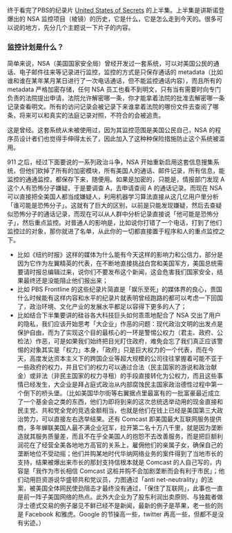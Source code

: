 终于看完了PBS的纪录片 [United States of Secrets](http://www.pbs.org/wgbh/pages/frontline/united-states-of-secrets/) 的上半集。上半集是讲斯诺登爆出的 NSA 监控项目（棱镜）的历史，它是什么，它是怎么走到今天的。很多可以说的地方，先分几个主题说一下片子的内容。

### 监控计划是什么？

简单来说，NSA（美国国家安全局）曾经开发过一套系统，可以对美国公民的通话、电子邮件往来等记录进行监控，监控的方式是只保存通话的 metadata（比如谁和谁在某年某月某日进行了一次电话通话，但不能监控通话内容），而且所有的 metadata 严格加密存储，任何 NSA 员工也看不到明文，只有当有需要时向专门负责的法院提出申请，法院允许解密哪一条，你才能拿着法院的批准去解密哪一条记录查看明文。所有的访问记录会被记录下来谁拿着法院的哪份文件去查阅了哪条，将来可以和真实的法庭记录对照，不符合的会被追责。

这是曾经。这套系统从未被使用过，因为其监控范围是美国公民自己，NSA 的程序员设计者们也觉得手伸得太长了，因此加入了这种种保险措施防止这个系统被滥用。

911 之后，经过下面要说的一系列政治斗争，NSA 开始重新启用这套信息搜集系统，但他们砍掉了所有的加密模块，所有美国人的通话、邮件记录，所有信息，能监控的通通监控，都保存下来，随便用。如果是加密的，只能是，情报部门发现 A 这个人有恐怖分子嫌疑，于是要调查 A，去申请查阅 A 的通话记录。而现在 NSA 可以直接把全美国人都当成嫌疑人，利用机器学习算法直接从这几亿用户里分析「谁可能是恐怖分子」。这就有了巨大的区别，以前是只能发现嫌疑，然后去查疑似恐怖分子的通话记录，而现在可以从人群中分析记录直接说「他可能是恐怖分子」，然后重点监控。对普通人的影响是，比如说你打错了一个电话，打到了他们监控过的对象，那你就进了名单，从此你的一切都直接置于程序和人的重点监控之下。



- 比如《纽约时报》这样的媒体为什么能有今天这样的影响力和公信力，部分是因为它作为左翼精英的代表，在不断地直接挑战白宫和美国军方，美国总统需要请时报总编辑过来，说你们不要发布这个新闻，这会危害我们国家安全，结果最终还是没能阻止他们报出来；
- 比如 PBS Frontline 的这些纪录片简直是「娱乐至死」的媒体界的良心，贵国什么时候能有这样内容和水平的纪录片就表明曾经跑路的都可以考虑一下回国了，政治环境、文化产业的发展水平都足以容得下更多的人了；
- 比如结合下半集要讲的硅谷各大科技巨头如何乖乖地配合了 NSA 交出了用户的隐私，我们应该开始思考「大企业」作恶的问题：现代政治文明的出发点是保护自由，而为了实现这个目的最核心的一环是警惕公权力（君主、政府、公检法）作恶，可是如果我们始终把目光盯住政府，难免会忘了我们真正应该警惕的对象其实是「权力」本身，「政府」只是巨大权力的一个代表，而在今天，高度发达资本主义下的跨国企业等超大规模的公司往往掌握着可能不亚于一些政府的权力，并且它们的权力可以通过合法（民主国家的游说和政治献金）或非法（非民主国家的权力寻租）的手段直接转化为公权力，而且这些事情已经发生，大企业是拜占庭式政治从内部腐蚀民主国家政治德性过程中第一个倒下的桥头堡。（比如美国华尔街等右翼据点里最富有的一批富豪最近成立了一个基金会之类的东西，他们为即将到来的这次总统选举动用的现金直接和民主党、共和党全党的竞选金额相当，也就是他们在钱上已经是美国第三大政治势力，可以直接左右选举结果。还有 Comcast 即美国最大互联网服务提供商，多年蝉联美国人最不满企业冠军，拉开第二名十万八千里，就是因为垄断造就其服务质量差，而且不在乎全美国人的抱怨不去改善服务，而是把巨额利润花在了经营全美各地地方高官的关系上，雇佣他们的亲属子女，确保自己的垄断地位不受动摇；他们并购某地时代华纳网络业务的案件得到了当地市长的支持，结果被爆出来市长的那封支持信根本就是 Comcast 的人自己写的，内容是「我作为市长相信 Comcast 这桩并购不会加剧垄断而会有利于市民」；他们动用巨资游说华盛顿共和党议员，力图通过「anti net-neutrality」的法案，被美国全体网民使劲阻击才最终没有通过，「保住了互联网」，此事也一直是前一阵子美国网络的热点。此外大企业为了股东利润出卖原则、与独裁者做浮士德式交易的例子屡见不鲜已经不是新闻，最新的例子是苹果，老一些的则是 Facebook 和雅虎。Google 的节操高一些，twitter 再高一些，但都不是没有劣迹。）




